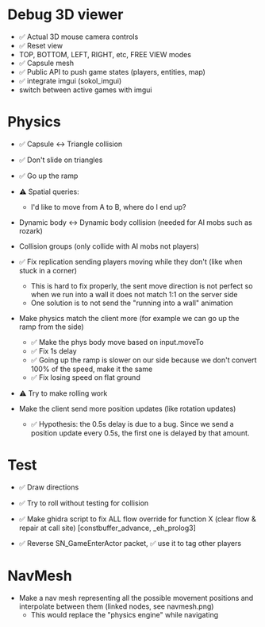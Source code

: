 # Debug 3D viewer
* ✅ Actual 3D mouse camera controls
* ✅ Reset view
* TOP, BOTTOM, LEFT, RIGHT, etc, FREE VIEW modes
* ✅ Capsule mesh
* ✅ Public API to push game states (players, entities, map)
* ✅ integrate imgui (sokol_imgui)
* switch between active games with imgui

# Physics
* ✅ Capsule <-> Triangle collision
* ✅ Don't slide on triangles
* ✅ Go up the ramp
* ⚠️ Spatial queries:
    - I'd like to move from A to B, where do I end up?

* Dynamic body <-> Dynamic body collision (needed for AI mobs such as rozark)
* Collision groups (only collide with AI mobs not players)

* ✅ Fix replication sending players moving while they don't (like when stuck in a corner)
    - This is hard to fix properly, the sent move direction is not perfect so when we run into a wall it does not match 1:1 on the server side
    - One solution is to not send the "running into a wall" animation

* Make physics match the client more (for example we can go up the ramp from the side)
    - ✅ Make the phys body move based on input.moveTo
    - ✅ Fix 1s delay
    - ✅ Going up the ramp is slower on our side because we don't convert 100% of the speed, make it the same
    - ✅ Fix losing speed on flat ground
* ⚠️ Try to make rolling work

* Make the client send more position updates (like rotation updates)
    - ✅ Hypothesis: the 0.5s delay is due to a bug. Since we send a position update every 0.5s, the first one is delayed by that amount.

# Test
* ✅ Draw directions
* ✅ Try to roll without testing for collision

* ✅ Make ghidra script to fix ALL flow override for function X (clear flow & repair at call site) [constbuffer_advance, _eh_prolog3]
* ✅ Reverse SN_GameEnterActor packet, ✅ use it to tag other players

# NavMesh
* Make a nav mesh representing all the possible movement positions and interpolate between them (linked nodes, see navmesh.png)
    - This would replace the "physics engine" while navigating